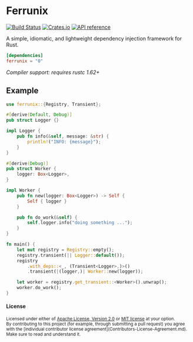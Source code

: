 # Ferrunix

[![Build Status](https://github.com/leandros/ferrunix/actions/workflows/ci.yml/badge.svg)](https://github.com/leandros/ferrunix/actions)
[![Crates.io](https://img.shields.io/crates/v/ferrunix.svg)](https://crates.io/crates/ferrunix)
[![API reference](https://docs.rs/ferrunix/badge.svg)](https://docs.rs/ferrunix/)

A simple, idiomatic, and lightweight dependency injection framework for Rust.

```toml
[dependencies]
ferrunix = "0"
```

*Compiler support: requires rustc 1.62+*

## Example

```rust
use ferrunix::{Registry, Transient};

#[derive(Default, Debug)]
pub struct Logger {}

impl Logger {
    pub fn info(&self, message: &str) {
        println!("INFO: {message}");
    }
}

#[derive(Debug)]
pub struct Worker {
    logger: Box<Logger>,
}

impl Worker {
    pub fn new(logger: Box<Logger>) -> Self {
        Self { logger }
    }

    pub fn do_work(&self) {
        self.logger.info("doing something ...");
    }
}

fn main() {
    let mut registry = Registry::empty();
    registry.transient(|| Logger::default());
    registry
        .with_deps::<_, (Transient<Logger>,)>()
        .transient(|(logger,)| Worker::new(logger));

    let worker = registry.get_transient::<Worker>().unwrap();
    worker.do_work();
}
```

#### License

<sup>
Licensed under either of <a href="LICENSE-APACHE">Apache License, Version
2.0</a> or <a href="LICENSE-MIT">MIT license</a> at your option.
</sup>

<br>

<sub>
By contributing to this project (for example, through submitting a pull
request) you agree with the [individual contributor license
agreement](Contributors-License-Agreement.md). Make sure to read and understand
it.
</sub>
